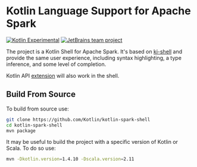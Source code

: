 # Kotlin Language Support for Apache Spark

[![Kotlin Experimental](https://kotl.in/badges/experimental.svg)](https://kotlinlang.org/docs/components-stability.html)
[![JetBrains team project](https://jb.gg/badges/team.svg)](https://confluence.jetbrains.com/display/ALL/JetBrains+on+GitHub)

The project is a Kotlin Shell for Apache Spark.
It's based on [ki-shell](https://github.com/Kotlin/kotlin-interactive-shell)
and provide the same user experience, including syntax highlighting, a type inference,
and some level of completion.

Kotlin API [extension](https://github.com/JetBrains/kotlin-spark-api) will also work
in the shell.

## Build From Source

To build from source use:
```bash
git clone https://github.com/Kotlin/kotlin-spark-shell
cd kotlin-spark-shell
mvn package
```
It may be useful to build the project with a specific version of Kotlin or Scala. 
To do so use:
```bash
mvn -Dkotlin.version=1.4.10 -Dscala.version=2.11
```


